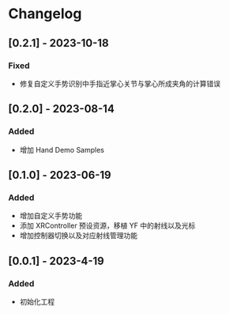 # Changelog


## [0.2.1] - 2023-10-18

### Fixed

- 修复自定义手势识别中手指近掌心关节与掌心所成夹角的计算错误

## [0.2.0] - 2023-08-14

### Added

- 增加 Hand Demo Samples

## [0.1.0] - 2023-06-19

### Added

- 增加自定义手势功能
- 添加 XRController 预设资源，移植 YF 中的射线以及光标
- 增加控制器切换以及对应射线管理功能

## [0.0.1] - 2023-4-19

### Added
- 初始化工程
